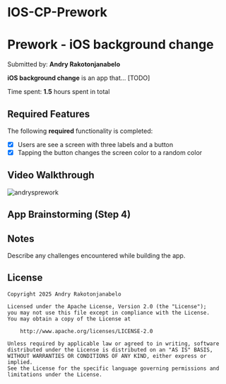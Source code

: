 # IOS-CP-Prework
# Prework - iOS background change 

Submitted by: **Andry Rakotonjanabelo**

**iOS background change** is an app that... [TODO] 

Time spent: **1.5** hours spent in total

## Required Features

The following **required** functionality is completed:

- [x] Users are see a screen with three labels and a button
- [x] Tapping the button changes the screen color to a random color
 
## Video Walkthrough

![andrysprework](https://github.com/user-attachments/assets/c325bf46-077d-45c6-aeb9-8d69572e6354)

## App Brainstorming (Step 4)

## Notes

Describe any challenges encountered while building the app.

## License

    Copyright 2025 Andry Rakotonjanabelo

    Licensed under the Apache License, Version 2.0 (the "License");
    you may not use this file except in compliance with the License.
    You may obtain a copy of the License at

        http://www.apache.org/licenses/LICENSE-2.0

    Unless required by applicable law or agreed to in writing, software
    distributed under the License is distributed on an "AS IS" BASIS,
    WITHOUT WARRANTIES OR CONDITIONS OF ANY KIND, either express or implied.
    See the License for the specific language governing permissions and
    limitations under the License.

